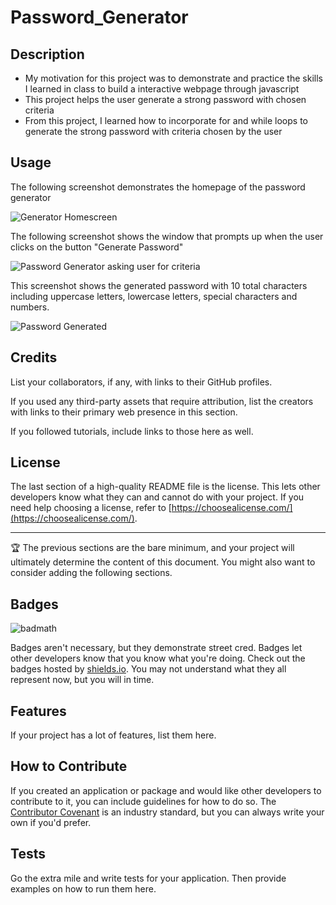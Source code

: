 # Password_Generator

## Description

- My motivation for this project was to demonstrate and practice the skills I learned in class to build a interactive webpage through javascript
- This project helps the user generate a strong password with chosen criteria
- From this project, I learned how to incorporate for and while loops to generate the strong password with criteria chosen by the user

## Usage

The following screenshot demonstrates the homepage of the password generator

![Generator Homescreen](https://user-images.githubusercontent.com/120453099/212822254-79609ed4-d9ef-4844-aa99-67fc2d342485.png)

The following screenshot shows the window that prompts up when the user clicks on the button "Generate Password"

![Password Generator asking user for criteria](https://user-images.githubusercontent.com/120453099/212822370-9b74642a-5b27-407b-ad3c-20d9ead8927f.png)

This screenshot shows the generated password with 10 total characters including uppercase letters, lowercase letters, special characters and numbers.

![Password Generated](https://user-images.githubusercontent.com/120453099/212822488-6f9bdbf1-8f66-4656-80e8-fffdf942b5c9.png)

## Credits

List your collaborators, if any, with links to their GitHub profiles.

If you used any third-party assets that require attribution, list the creators with links to their primary web presence in this section.

If you followed tutorials, include links to those here as well.

## License

The last section of a high-quality README file is the license. This lets other developers know what they can and cannot do with your project. If you need help choosing a license, refer to [https://choosealicense.com/](https://choosealicense.com/).

---

🏆 The previous sections are the bare minimum, and your project will ultimately determine the content of this document. You might also want to consider adding the following sections.

## Badges

![badmath](https://img.shields.io/github/languages/top/nielsenjared/badmath)

Badges aren't necessary, but they demonstrate street cred. Badges let other developers know that you know what you're doing. Check out the badges hosted by [shields.io](https://shields.io/). You may not understand what they all represent now, but you will in time.

## Features

If your project has a lot of features, list them here.

## How to Contribute

If you created an application or package and would like other developers to contribute to it, you can include guidelines for how to do so. The [Contributor Covenant](https://www.contributor-covenant.org/) is an industry standard, but you can always write your own if you'd prefer.

## Tests

Go the extra mile and write tests for your application. Then provide examples on how to run them here.
